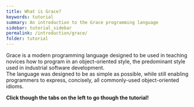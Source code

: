 ```yaml
---
title: What is Grace?
keywords: tutorial
summary: An introduction to the Grace programming language
sidebar: tutorial_sidebar
permalink: /introduction/grace/
folder: tutorial
---
```

Grace is a modern programming language designed to be used in teaching
novices how to program in an object-oriented style, the predominant style
used in industrial software development.  
The language was designed to be
as simple as possible, while still enabling programmers to express, concisely, all commonly-used
object-oriented idioms.
  
__Click though the tabs on the left to go though the tutorial!__ 
